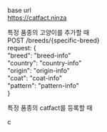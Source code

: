 <!-- TODO -->

base url<br>
https://catfact.ninza

특정 품종의 고양이를 추가할 때<br>
POST /breeds/{specific-breed}<br>
request: {<br>
    "breed": "breed-info"<br>
    "country": "country-info"<br>
    "origin": "origin-info"<br>
    "coat": "coat-info"<br>
    "pattern": "pattern-info"<br>
}


특정 품종의 catfact를 등록할 때

c